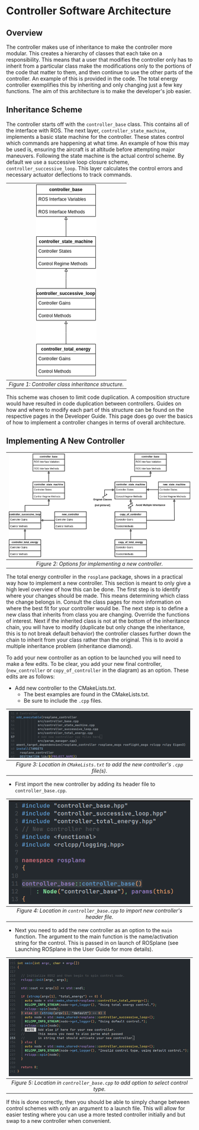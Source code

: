 # Controller Software Architecture

## Overview

The controller makes use of inheritance to make the controller more modular.
This creates a hierarchy of classes that each take on a responsibility.
This means that a user that modifies the controller only has to inherit from a particular class make the modifications only to the portions of the code that matter to them, and then continue to use the other parts of the controller.
An example of this is provided in the code.
The total energy controller exemplifies this by inheriting and only changing just a few key functions.
The aim of this architecture is to make the developer's job easier.

## Inheritance Scheme

The controller starts off with the `controller_base` class.
This contains all of the interface with ROS.
The next layer, `controller_state_machine`, implements a basic state machine for the controller.
These states control which commands are happening at what time.
An example of how this may be used is, ensuring the aircraft is at altitude before attempting major maneuvers.
Following the state machine is the actual control scheme.
By default we use a successive loop closure scheme, `controller_successive_loop`.
This layer calculates the control errors and necessary actuator deflections to track commands.

<center>

| ![Diagram of Controller Inheritance](../../../assets/controller_assets/Controller_classes.png "Controller Class Inheritance") |
|:--:|
|*Figure 1: Controller class inheritance structure.*|

</center>

This scheme was chosen to limit code duplication.
A composition structure would have resulted in code duplication between controllers.
Guides on how and where to modify each part of this structure can be found on the respective pages in the Developer Guide.
This page does go over the basics of how to implement a controller changes in terms of overall architecture.

## Implementing A New Controller 

| ![Diagram of Controller Implementation](../../../assets/controller_assets/Implementing_new_controller.png "Options for Implementing New Controller") |
|:--:|
|*Figure 2: Options for implementing a new controller.*|

The total energy controller in the `rosplane` package, shows in a practical way how to implement a new controller.
This section is meant to only give a high level overview of how this can be done.
The first step is to identify where your changes should be made.
This means determining which class the change belongs in.
Consult the class pages for more information on where the best fit for your controller would be.
The next step is to define a new class that inherits from class you are changing.
Override the functions of interest.
Next if the inherited class is not at the bottom of the inheritance chain, you will have to modify (duplicate but only change the inheritance, this is to not break default behavior) the controller classes further down the chain to inherit from your class rather than the original.
This is to avoid a multiple inheritance problem (inheritance diamond).

To add your new controller as an option to be launched you will need to make a few edits.
To be clear, you add your new final controller, (`new_controller` or `copy_of_controller` in the diagram) as an option.
These edits are as follows:

* Add new controller to the CMakeLists.txt.
    * The best examples are found in the CMakeLists.txt.
    * Be sure to include the `.cpp` files.

<center>

| ![CMakeLists Controller Exe](../../../assets/controller_assets/CMakeLists_controller.png "CMakeLists.txt controller executable location.") |
|:--:|
|*Figure 3: Location in `CMakeLists.txt` to add the new controller's `.cpp` file(s).*|

</center>

* First import the new controller by adding its header file to `controller_base.cpp`.

<center>

| ![Controller Base Include](../../../assets/controller_assets/controller_base_include.png "Include in Controller Base") |
|:--:|
|*Figure 4: Location in `controller_base.cpp` to import new controller's header file.*|

</center>

* Next you need to add the new controller as an option to the `main` function. The argument to the main function is the name/activation string for the control. This is passed in on launch of ROSplane (see Launching ROSplane in the User Guide for more details).

<center>

| ![Controller Base Main](../../../assets/controller_assets/controller_base_main.png "Main in Controller Base") |
|:--:|
|*Figure 5: Location in `controller_base.cpp` to add option to select control type.*|

</center>

<!-- TODO: add screenshots of where to make changes. -->

If this is done correctly, then you should be able to simply change between control schemes with only an argument to a launch file.
This will allow for easier testing where you can use a more tested controller initially and but swap to a new controller when convenient.

